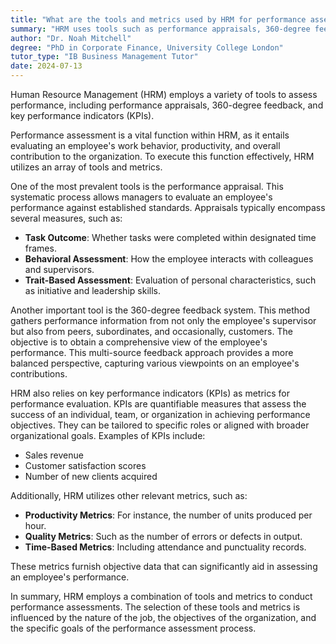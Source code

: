 ```yaml
---
title: "What are the tools and metrics used by HRM for performance assessment?"
summary: "HRM uses tools such as performance appraisals, 360-degree feedback, and metrics like key performance indicators (KPIs) for performance assessment."
author: "Dr. Noah Mitchell"
degree: "PhD in Corporate Finance, University College London"
tutor_type: "IB Business Management Tutor"
date: 2024-07-13
---
```


Human Resource Management (HRM) employs a variety of tools to assess performance, including performance appraisals, 360-degree feedback, and key performance indicators (KPIs).

Performance assessment is a vital function within HRM, as it entails evaluating an employee's work behavior, productivity, and overall contribution to the organization. To execute this function effectively, HRM utilizes an array of tools and metrics.

One of the most prevalent tools is the performance appraisal. This systematic process allows managers to evaluate an employee's performance against established standards. Appraisals typically encompass several measures, such as:

- **Task Outcome**: Whether tasks were completed within designated time frames.
- **Behavioral Assessment**: How the employee interacts with colleagues and supervisors.
- **Trait-Based Assessment**: Evaluation of personal characteristics, such as initiative and leadership skills.

Another important tool is the 360-degree feedback system. This method gathers performance information from not only the employee's supervisor but also from peers, subordinates, and occasionally, customers. The objective is to obtain a comprehensive view of the employee's performance. This multi-source feedback approach provides a more balanced perspective, capturing various viewpoints on an employee's contributions.

HRM also relies on key performance indicators (KPIs) as metrics for performance evaluation. KPIs are quantifiable measures that assess the success of an individual, team, or organization in achieving performance objectives. They can be tailored to specific roles or aligned with broader organizational goals. Examples of KPIs include:

- Sales revenue
- Customer satisfaction scores
- Number of new clients acquired

Additionally, HRM utilizes other relevant metrics, such as:

- **Productivity Metrics**: For instance, the number of units produced per hour.
- **Quality Metrics**: Such as the number of errors or defects in output.
- **Time-Based Metrics**: Including attendance and punctuality records.

These metrics furnish objective data that can significantly aid in assessing an employee's performance.

In summary, HRM employs a combination of tools and metrics to conduct performance assessments. The selection of these tools and metrics is influenced by the nature of the job, the objectives of the organization, and the specific goals of the performance assessment process.
    